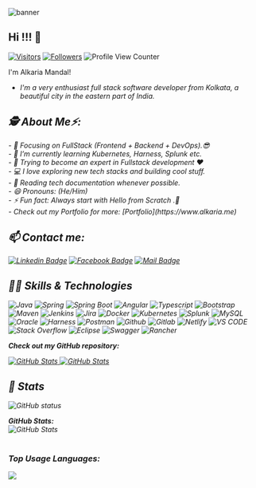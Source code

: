 ![banner](https://github.com/user-attachments/assets/d82ee4f2-6241-426e-a719-359c9db0926a)

<h2>Hi !!! 👋</h2>

[![Visitors](https://visitor-badge.laobi.icu/badge?page_id=alkaria999.alkaria999)](https://github.com/alkaria999) 
[![Followers](https://img.shields.io/github/followers/alkaria999.svg?style=social&label=Follow)](https://github.com/alkaria999?tab=followers)
![Profile View Counter](https://komarev.com/ghpvc/?username=alkaria999&color=brightgreen)

I'm Alkaria Mandal! 
- <i>I'm a very enthusiast full stack software developer from Kolkata, a beautiful city in the eastern part of India.

<h2> 🕵️ About Me⚡:</h2>
- 🔭 Focusing on FullStack (Frontend + Backend + DevOps).😎<br>
- 🌱 I’m currently learning Kubernetes, Harness, Splunk etc.<br>
- 💬 Trying to become an expert in Fullstack development ❤<br>
- 💻 I love exploring new tech stacks and building cool stuff.<br>
- 📰 Reading tech documentation whenever possible.<br>
- 😄 Pronouns: (He/Him)<br>
- ⚡ Fun fact: Always start with Hello from Scratch .🤣<br>
- Check out my Portfolio for more: [Portfolio](https://www.alkaria.me)

<h2>📫 Contact me:</h2>

[![Linkedin Badge](https://img.shields.io/badge/LinkedIn-0077B5?style=for-the-badge&logo=linkedin&logoColor=white)](https://www.linkedin.com/in/alkaria-mandal/) 
[![Facebook Badge](https://img.shields.io/badge/Facebook-1877F2?style=for-the-badge&logo=facebook&logoColor=white)](https://www.facebook.com/profile.php?id=100087281281029)
[![Mail Badge](https://img.shields.io/badge/Gmail-D14836?style=for-the-badge&logo=gmail&logoColor=white)](mailto:alkaria.mca40@gmail.com)

<h2>🧑‍💻 Skills & Technologies</h2>

<span><img alt="Java" src="https://img.shields.io/badge/Java-ED8B00?style=for-the-badge&logo=openjdk&logoColor=white" ></span>
<span><img alt="Spring" src="https://img.shields.io/badge/Spring-6DB33F?style=for-the-badge&logo=spring&logoColor=white"></span>
<span><img alt="Spring Boot" src="https://img.shields.io/badge/Spring_Boot-6DB33F?style=for-the-badge&logo=spring-boot&logoColor=white"></span>
<span><img alt="Angular" src="https://img.shields.io/badge/Angular-DD0031?style=for-the-badge&logo=angular&logoColor=white"></span>
<span><img alt="Typescript" src="https://img.shields.io/badge/TypeScript-007ACC?style=for-the-badge&logo=typescript&logoColor=white"></span>
<span><img alt="Bootstrap" src="https://img.shields.io/badge/Bootstrap-563D7C?style=for-the-badge&logo=bootstrap&logoColor=white"></span>
<span><img alt="Maven" src="https://img.shields.io/badge/apache_maven-C71A36?style=for-the-badge&logo=apachemaven&logoColor=white"></span>
<span><img alt="Jenkins" src="https://img.shields.io/badge/Jenkins-49728B?style=for-the-badge&logo=jenkins&logoColor=white"></span>
<span><img alt="Jira" src="https://img.shields.io/badge/Jira-0052CC?style=for-the-badge&logo=Jira&logoColor=white"></span>
<span><img alt="Docker" src="https://img.shields.io/badge/Docker-0CC1F3?style=for-the-badge&logo=docker&logoColor=white"></span>
<span><img alt="Kubernetes" src="https://img.shields.io/badge/Kubernetes-3069DE?style=for-the-badge&logo=kubernetes&logoColor=white"></span>
<span><img alt="Splunk" src="https://img.shields.io/badge/Splunk-000000?style=for-the-badge&logo=Splunk&logoColor=white"></span>
<span><img alt="MySQL" src="https://img.shields.io/badge/MySQL-005C84?style=for-the-badge&logo=mysql&logoColor=white"></span>
<span><img alt="Oracle" src="https://img.shields.io/badge/Oracle-F80000?style=for-the-badge&logo=Oracle&logoColor=white"></span>
<span><img alt="Harness" src="https://img.shields.io/badge/Harness-DD0031?style=for-the-badge&logo=harness&logoColor=white"></span>
<span><img alt="Postman" src="https://img.shields.io/badge/Postman-FF6C37?style=for-the-badge&logo=Postman&logoColor=white"></span>
<span><img alt="Github" src="https://img.shields.io/badge/GitHub-100000?style=for-the-badge&logo=github&logoColor=white"></span>
<span><img alt="Gitlab" src="https://img.shields.io/badge/GitLab-330F63?style=for-the-badge&logo=gitlab&logoColor=white"></span>
<span><img alt="Netlify" src="https://img.shields.io/badge/Netlify-00C7B7?style=for-the-badge&logo=netlify&logoColor=white"></span>
<span><img alt="VS CODE" src="https://img.shields.io/badge/VisualStudio-2C2B30?style=for-the-badge&logo=VisualStudioCode&logoColor=007ACC"></span>
<span><img alt="Stack Overflow" src="https://img.shields.io/badge/Stack_Overflow-FE7A16?style=for-the-badge&logo=stack-overflow&logoColor=white"></span>
<span><img alt="Eclipse" src="https://img.shields.io/badge/Eclipse-2C2255?style=for-the-badge&logo=eclipse&logoColor=white"></span>
<span><img alt="Swagger" src="https://img.shields.io/badge/Swagger-85EA2D?style=for-the-badge&logo=Swagger&logoColor=white"></span>
<span><img alt="Rancher" src="https://img.shields.io/badge/Rancher-0075A8?style=for-the-badge&logo=rancher&logoColor=white"></span>


__Check out my GitHub repository:__

<div>
  <p>
    <a href="https://github.com/alkaria999/alkaria999">
      <img src="https://github-readme-stats.vercel.app/api/pin/?username=alkaria999&repo=alkaria999" alt="GitHub Stats" />
    </a>
    <a href="https://github.com/alkaria999/alngularjs-demo">
      <img src="https://github-readme-stats.vercel.app/api/pin/?username=alkaria999&repo=alngularjs-demo" alt="GitHub Stats" />
    </a>
  </p>
</div>

<h2>👀 Stats</h2>

<div>  
  <p align="center">
    <p>
  <img align="center" src="https://github-readme-stats.vercel.app/api?username=alkaria999&show_icons=true&include_all_commits=true&theme=algolia&hide_border=true" alt="GitHub status" />
</p>
  <b><em>GitHub Stats:</em></b> <br/>
    <img src="https://github-readme-streak-stats.herokuapp.com/?user=alkaria999" alt="GitHub Stats" /> <br/><br/>
</div>

### Top Usage Languages:

<img align="center" src="https://github-readme-stats.vercel.app/api/top-langs/?username=alkaria999&layout=compact&theme=algolia&hide_border=true&&langs_count=10" />





